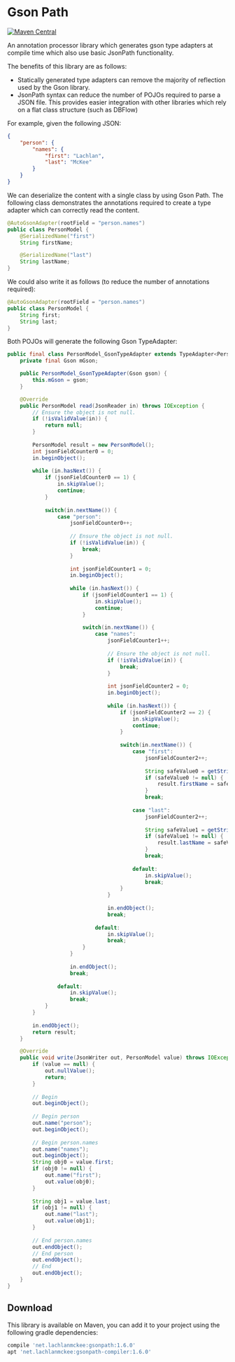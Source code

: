 # Gson Path

[![Maven Central](https://maven-badges.herokuapp.com/maven-central/net.lachlanmckee/gsonpath/badge.svg)](https://maven-badges.herokuapp.com/maven-central/net.lachlanmckee/gsonpath)

An annotation processor library which generates gson type adapters at compile time which also use basic JsonPath functionality.

The benefits of this library are as follows:
- Statically generated type adapters can remove the majority of reflection used by the Gson library.
- JsonPath syntax can reduce the number of POJOs required to parse a JSON file. This provides easier integration with other libraries which rely on a flat class structure (such as DBFlow)

For example, given the following JSON:

```json
{
    "person": {
        "names": {
            "first": "Lachlan",
            "last": "McKee"
        }
    }
}
```

We can deserialize the content with a single class by using Gson Path. The following class demonstrates the annotations required to create a type adapter which can correctly read the content.

```java
@AutoGsonAdapter(rootField = "person.names")
public class PersonModel {
    @SerializedName("first")
    String firstName;

    @SerializedName("last")
    String lastName;
}
```

We could also write it as follows (to reduce the number of annotations required):

```java
@AutoGsonAdapter(rootField = "person.names")
public class PersonModel {
    String first;
    String last;
}
```

Both POJOs will generate the following Gson TypeAdapter:

```java
public final class PersonModel_GsonTypeAdapter extends TypeAdapter<PersonModel> {
    private final Gson mGson;

    public PersonModel_GsonTypeAdapter(Gson gson) {
        this.mGson = gson;
    }

    @Override
    public PersonModel read(JsonReader in) throws IOException {
        // Ensure the object is not null.
        if (!isValidValue(in)) {
            return null;
        }
        
        PersonModel result = new PersonModel();
		int jsonFieldCounter0 = 0;
        in.beginObject();
        
        while (in.hasNext()) {
			if (jsonFieldCounter0 == 1) {
				in.skipValue();
				continue;
			}
			
            switch(in.nextName()) {
                case "person":
					jsonFieldCounter0++;
					
                    // Ensure the object is not null.
                    if (!isValidValue(in)) {
                        break;
                    }
                    
					int jsonFieldCounter1 = 0;
                    in.beginObject();
                    
                    while (in.hasNext()) {
						if (jsonFieldCounter1 == 1) {
							in.skipValue();
							continue;
						}
						
                        switch(in.nextName()) {
                            case "names":
								jsonFieldCounter1++;
								
								// Ensure the object is not null.
								if (!isValidValue(in)) {
								    break;
								}
								
								int jsonFieldCounter2 = 0;
                                in.beginObject();
                                
                                while (in.hasNext()) {
									if (jsonFieldCounter2 == 2) {
										in.skipValue();
										continue;
									}
									
                                    switch(in.nextName()) {
                                        case "first":
											jsonFieldCounter2++;
											
                                            String safeValue0 = getStringSafely(in);
                                            if (safeValue0 != null) {
                                                result.firstName = safeValue0;
                                            }
                                            break;
                                            
                                        case "last":
											jsonFieldCounter2++;
											
                                            String safeValue1 = getStringSafely(in);
                                            if (safeValue1 != null) {
                                                result.lastName = safeValue1;
                                            }
                                            break;
                                            
                                        default:
                                            in.skipValue();
                                            break;
                                    }
                                }
                                
                                in.endObject();
                                break;
                                
                            default:
                                in.skipValue();
                                break;
                        }
                    }
                    
                    in.endObject();
                    break;
                    
                default:
                    in.skipValue();
                    break;
            }
        }
        
        in.endObject();
        return result;
    }

    @Override
    public void write(JsonWriter out, PersonModel value) throws IOException {
        if (value == null) {
            out.nullValue();
            return;
        }
    
        // Begin
        out.beginObject();
    
        // Begin person
        out.name("person");
        out.beginObject();
    
        // Begin person.names
        out.name("names");
        out.beginObject();
        String obj0 = value.first;
        if (obj0 != null) {
            out.name("first");
            out.value(obj0);
        }
    
        String obj1 = value.last;
        if (obj1 != null) {
            out.name("last");
            out.value(obj1);
        }
    
        // End person.names
        out.endObject();
        // End person
        out.endObject();
        // End 
        out.endObject();
    }
}
```

## Download
This library is available on Maven, you can add it to your project using the following gradle dependencies:

```gradle
compile 'net.lachlanmckee:gsonpath:1.6.0'
apt 'net.lachlanmckee:gsonpath-compiler:1.6.0'
```
